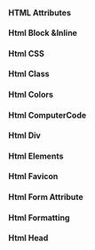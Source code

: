 #### HTML Attributes
#### Html Block &Inline
#### Html CSS
####  Html Class
#### Html Colors
#### Html ComputerCode
#### Html Div
#### Html Elements
#### Html Favicon
#### Html Form Attribute
#### Html Formatting
#### Html Head
